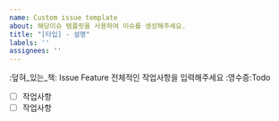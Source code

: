 ```yaml
---
name: Custom issue template
about: 해당이슈 템플릿을 사용하여 이슈를 생성해주세요.
title: "[타입] - 설명"
labels: ''
assignees: ''
---
```

:덮혀_있는_책: Issue Feature
전체적인 작업사항을 입력해주세요
:영수증:Todo
- [ ] 작업사항
- [ ] 작업사항